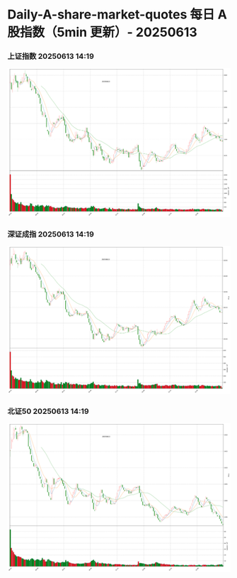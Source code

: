 
# Daily-A-share-market-quotes 每日 A 股指数（5min 更新）- 20250613

### 上证指数 20250613 14:19
![](./fig/2025/6/20250613-sh000001.png)

### 深证成指 20250613 14:19
![](./fig/2025/6/20250613-sz399001.png)

### 北证50 20250613 14:19
![](./fig/2025/6/20250613-bj899050.png)

